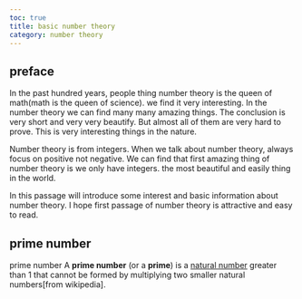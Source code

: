 ```yaml
---
toc: true
title: basic number theory
category: number theory 
---
```


## preface 

In the past hundred years, people thing number theory is the queen of math(math is the queen of science).  we find it very interesting.  In the number theory we can find many many amazing things.  The conclusion is very short and very very beautify.  But almost all of them are very hard to prove.  This is very interesting things in the nature. 

Number theory is from integers. When we talk about number theory, always focus on positive not negative.  We can find that first amazing thing of number theory is we only have integers. the most beautiful and easily thing in the world.      

In this passage will introduce some interest and basic information about number theory.  I hope first passage of number theory is attractive and easy to read. 

## prime number 

prime number A **prime number** (or a **prime**) is a [natural number](https://en.wikipedia.org/wiki/Natural_number) greater than 1 that cannot be formed by multiplying two smaller natural numbers[from wikipedia].   

